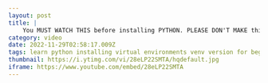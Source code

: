 ```yaml
---
layout: post
title: |
    You MUST WATCH THIS before installing PYTHON. PLEASE DON'T MAKE this MISTAKE.
category: video
date: 2022-11-29T02:58:17.009Z
tags: learn python installing virtual environments venv version for beginners
thumbnail: https://i.ytimg.com/vi/28eLP22SMTA/hqdefault.jpg
iframe: https://www.youtube.com/embed/28eLP22SMTA
---
```

